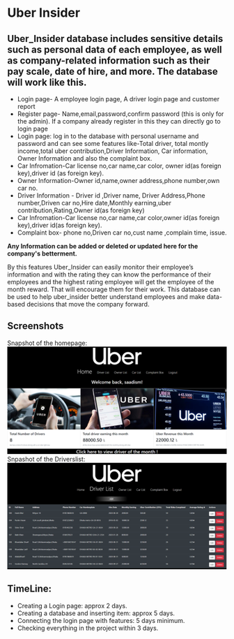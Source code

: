 # Uber Insider
## Uber_Insider database includes sensitive details such as personal data of each employee, as well as company-related information such as their pay scale, date of hire, and more. The database will work like this.

* Login page- A employee login page, A driver login page and customer report
* Register page- Name,email,password,confirm password (this is only for the admin). If a company already register in this they can directly go to login page 
* Login page:  log in to the database with personal username and password and can see some features like-Total driver, total montly income,total uber contribution,Driver Information, Car information, Owner Information and also the complaint box.
* Car Infromation-Car license no,car name,car color, owner id(as foreign key),driver id (as foreign key).
* Owner Information-Owner id,name,owner address,phone number,own car no.
* Driver Information - Driver id ,Driver name,  Driver Address,Phone number,Driven car no,Hire date,Monthly earning,uber contribution,Rating,Owner id(as foreign key)
* Car Infromation-Car license no,car name,car color,owner id(as foreign key),driver id(as foreign key).
* Complaint box- phone no,Driven car no,cust name ,complain time, issue.

**Any Information can be added or deleted or updated here for the company's betterment.**

By this features Uber_Insider can easily monitor their employee’s information and with the rating they can know the performance of their employees and the highest rating employee will get the employee of the month reward. That will encourage them for their work. This database can be used to help uber_insider  better understand employees and make data-based decisions that move the company forward.

## Screenshots
Snapshot of the homepage:
![alt text](https://github.com/saadism777/Uber-Insider-A-web-based-database-management-system-CSE311-Project/blob/master/homepage.png "Homepage")
Snpashot of the Driverslist:
![alt text](https://github.com/saadism777/Uber-Insider-A-web-based-database-management-system-CSE311-Project/blob/master/list.png "List")
## TimeLine:
* Creating a Login page: approx 2 days.
* Creating a database and inserting item: approx 5 days.
* Connecting the login page with features: 5 days minimum.
* Checking everything in the project within 3 days.

